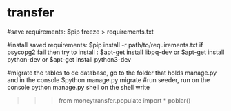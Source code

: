# transfer
#save requirements:
  $pip freeze > requirements.txt

#install saved requirements: 
  $pip install -r path/to/requirements.txt
  if psycopg2 fail then try to install :
    $apt-get install libpq-dev
    or
    $apt-get install python-dev 
    or
    $apt-get install python3-dev

#migrate the tables to de database, go to the folder that holds manage.py and in the console
  $python manage.py migrate
#run seeder, run on the console
  python manage.py shell
  on the shell write
  >>> from moneytransfer.populate import *
  >>> poblar()


  
